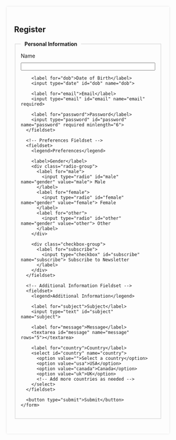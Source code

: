 <!DOCTYPE html>
<html lang="en">
<head>
  <meta charset="UTF-8">
  <meta name="viewport" content="width=device-width, initial-scale=1.0">
  <title>Enhanced Form Example</title>
  <link rel="stylesheet" href="styles.css">
  <style>
    label, input, button, select, textarea {
      display: block;
      width: 100%;
      margin-bottom: 10px;
    }
    fieldset {
      border: 1px solid #ccc;
      padding: 15px;
      margin-bottom: 20px;
    }
    legend {
      font-weight: bold;
      padding: 0 10px;
    }
    button {
      background: green;
      color: white;
      padding: 10px;
      border: none;
      cursor: pointer;
    }
    .radio-group, .checkbox-group {
      display: flex;
      flex-direction: row;
      gap: 10px;
      margin-bottom: 10px;
    }
    .radio-group label, .checkbox-group label {
      display: inline;
      width: auto;
    }
  </style>
</head>
<body>
  <div class="form-container" style="box-shadow: 0 0 5px rgba(0, 0, 0, 0.1); width: 400px; padding: 20px;">
    <h2>Register</h2>
    <form>
      <!-- Personal Information Fieldset -->
      <fieldset>
        <legend>Personal Information</legend>
        <label for="name">Name</label>
        <input type="text" id="name" name="name" required>
        
        <label for="dob">Date of Birth</label>
        <input type="date" id="dob" name="dob">
        
        <label for="email">Email</label>
        <input type="email" id="email" name="email" required>
        
        <label for="password">Password</label>
        <input type="password" id="password" name="password" required minlength="6">
      </fieldset>
      
      <!-- Preferences Fieldset -->
      <fieldset>
        <legend>Preferences</legend>
        
        <label>Gender</label>
        <div class="radio-group">
          <label for="male">
            <input type="radio" id="male" name="gender" value="male"> Male
          </label>
          <label for="female">
            <input type="radio" id="female" name="gender" value="female"> Female
          </label>
          <label for="other">
            <input type="radio" id="other" name="gender" value="other"> Other
          </label>
        </div>
        
        <div class="checkbox-group">
          <label for="subscribe">
            <input type="checkbox" id="subscribe" name="subscribe"> Subscribe to Newsletter
          </label>
        </div>
      </fieldset>
      
      <!-- Additional Information Fieldset -->
      <fieldset>
        <legend>Additional Information</legend>
        
        <label for="subject">Subject</label>
        <input type="text" id="subject" name="subject">
        
        <label for="message">Message</label>
        <textarea id="message" name="message" rows="5"></textarea>
        
        <label for="country">Country</label>
        <select id="country" name="country">
          <option value="">Select a country</option>
          <option value="usa">USA</option>
          <option value="canada">Canada</option>
          <option value="uk">UK</option>
          <!-- Add more countries as needed -->
        </select>
      </fieldset>
      
      <button type="submit">Submit</button>
    </form>
  </div>
</body>
</html>
